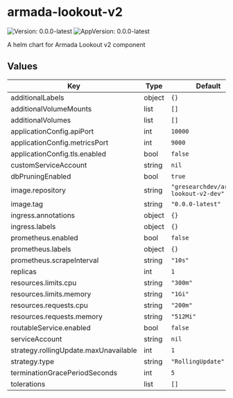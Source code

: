 # armada-lookout-v2

![Version: 0.0.0-latest](https://img.shields.io/badge/Version-0.0.0--latest-informational?style=flat-square) ![AppVersion: 0.0.0-latest](https://img.shields.io/badge/AppVersion-0.0.0--latest-informational?style=flat-square)

A helm chart for Armada Lookout v2 component

## Values

| Key | Type | Default | Description |
|-----|------|---------|-------------|
| additionalLabels | object | `{}` |  |
| additionalVolumeMounts | list | `[]` |  |
| additionalVolumes | list | `[]` |  |
| applicationConfig.apiPort | int | `10000` |  |
| applicationConfig.metricsPort | int | `9000` |  |
| applicationConfig.tls.enabled | bool | `false` |  |
| customServiceAccount | string | `nil` |  |
| dbPruningEnabled | bool | `true` |  |
| image.repository | string | `"gresearchdev/armada-lookout-v2-dev"` |  |
| image.tag | string | `"0.0.0-latest"` |  |
| ingress.annotations | object | `{}` |  |
| ingress.labels | object | `{}` |  |
| prometheus.enabled | bool | `false` |  |
| prometheus.labels | object | `{}` |  |
| prometheus.scrapeInterval | string | `"10s"` |  |
| replicas | int | `1` |  |
| resources.limits.cpu | string | `"300m"` |  |
| resources.limits.memory | string | `"1Gi"` |  |
| resources.requests.cpu | string | `"200m"` |  |
| resources.requests.memory | string | `"512Mi"` |  |
| routableService.enabled | bool | `false` |  |
| serviceAccount | string | `nil` |  |
| strategy.rollingUpdate.maxUnavailable | int | `1` |  |
| strategy.type | string | `"RollingUpdate"` |  |
| terminationGracePeriodSeconds | int | `5` |  |
| tolerations | list | `[]` | Tolerations |

